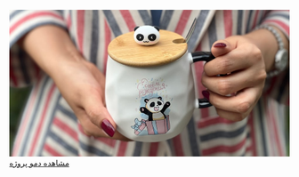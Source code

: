 ![پیش‌نمایش وبسایت](img/بک-گراند-ماگ-لاکچری.jpg)
[مشاهده دمو پروژه](https://saragolmohammadi.github.io/mag/)
